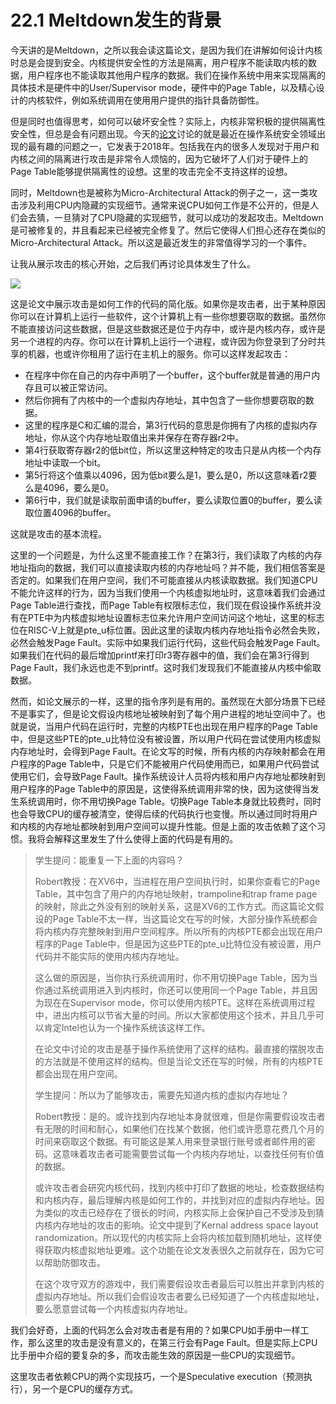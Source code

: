 # 22.1 Meltdown发生的背景

今天讲的是Meltdown，之所以我会读这篇论文，是因为我们在讲解如何设计内核时总是会提到安全。内核提供安全性的方法是隔离，用户程序不能读取内核的数据，用户程序也不能读取其他用户程序的数据。我们在操作系统中用来实现隔离的具体技术是硬件中的User/Supervisor mode，硬件中的Page Table，以及精心设计的内核软件，例如系统调用在使用用户提供的指针具备防御性。

但是同时也值得思考，如何可以破坏安全性？实际上，内核非常积极的提供隔离性安全性，但总是会有问题出现。今天的[论文](https://pdos.csail.mit.edu/6.828/2020/readings/meltdown.pdf)讨论的就是最近在操作系统安全领域出现的最有趣的问题之一，它发表于2018年。包括我在内的很多人发现对于用户和内核之间的隔离进行攻击是非常令人烦恼的，因为它破坏了人们对于硬件上的Page Table能够提供隔离性的设想。这里的攻击完全不支持这样的设想。

同时，Meltdown也是被称为Micro-Architectural Attack的例子之一，这一类攻击涉及利用CPU内隐藏的实现细节。通常来说CPU如何工作是不公开的，但是人们会去猜，一旦猜对了CPU隐藏的实现细节，就可以成功的发起攻击。Meltdown是可被修复的，并且看起来已经被完全修复了。然后它使得人们担心还存在类似的Micro-Architectural Attack。所以这是最近发生的非常值得学习的一个事件。

让我从展示攻击的核心开始，之后我们再讨论具体发生了什么。

![](http://cdn.oyjy.top/copydir/2021-06-08-12:17:04-5348148288798295254)

这是论文中展示攻击是如何工作的代码的简化版。如果你是攻击者，出于某种原因你可以在计算机上运行一些软件，这个计算机上有一些你想要窃取的数据。虽然你不能直接访问这些数据，但是这些数据还是位于内存中，或许是内核内存，或许是另一个进程的内存。你可以在计算机上运行一个进程，或许因为你登录到了分时共享的机器，也或许你租用了运行在主机上的服务。你可以这样发起攻击：

* 在程序中你在自己的内存中声明了一个buffer，这个buffer就是普通的用户内存且可以被正常访问。
* 然后你拥有了内核中的一个虚拟内存地址，其中包含了一些你想要窃取的数据。
* 这里的程序是C和汇编的混合，第3行代码的意思是你拥有了内核的虚拟内存地址，你从这个内存地址取值出来并保存在寄存器r2中。
* 第4行获取寄存器r2的低bit位，所以这里这种特定的攻击只是从内核一个内存地址中读取一个bit。
* 第5行将这个值乘以4096，因为低bit要么是1，要么是0，所以这意味着r2要么是4096，要么是0。
* 第6行中，我们就是读取前面申请的buffer，要么读取位置0的buffer，要么读取位置4096的buffer。

这就是攻击的基本流程。

这里的一个问题是，为什么这里不能直接工作？在第3行，我们读取了内核的内存地址指向的数据，我们可以直接读取内核的内存地址吗？并不能，我们相信答案是否定的。如果我们在用户空间，我们不可能直接从内核读取数据。我们知道CPU不能允许这样的行为，因为当我们使用一个内核虚拟地址时，这意味着我们会通过Page Table进行查找，而Page Table有权限标志位，我们现在假设操作系统并没有在PTE中为内核虚拟地址设置标志位来允许用户空间访问这个地址，这里的标志位在RISC-V上就是pte\_u标位置。因此这里的读取内核内存地址指令必然会失败，必然会触发Page Fault。实际中如果我们运行代码，这些代码会触发Page Fault。如果我们在代码的最后增加printf来打印r3寄存器中的值，我们会在第3行得到Page Fault，我们永远也走不到printf。这时我们发现我们不能直接从内核中偷取数据。

然而，如论文展示的一样，这里的指令序列是有用的。虽然现在大部分场景下已经不是事实了，但是论文假设内核地址被映射到了每个用户进程的地址空间中了。也就是说，当用户代码在运行时，完整的内核PTE也出现在用户程序的Page Table中，但是这些PTE的pte\_u比特位没有被设置，所以用户代码在尝试使用内核虚拟内存地址时，会得到Page Fault。在论文写的时候，所有内核的内存映射都会在用户程序的Page Table中，只是它们不能被用户代码使用而已，如果用户代码尝试使用它们，会导致Page Fault。操作系统设计人员将内核和用户内存地址都映射到用户程序的Page Table中的原因是，这使得系统调用非常的快，因为这使得当发生系统调用时，你不用切换Page Table。切换Page Table本身就比较费时，同时也会导致CPU的缓存被清空，使得后续的代码执行也变慢。所以通过同时将用户和内核的内存地址都映射到用户空间可以提升性能。但是上面的攻击依赖了这个习惯。我将会解释这里发生了什么使得上面的代码是有用的。

> 学生提问：能重复一下上面的内容吗？
>
> Robert教授：在XV6中，当进程在用户空间执行时，如果你查看它的Page Table，其中包含了用户的内存地址映射，trampoline和trap frame page的映射，除此之外没有别的映射关系，这是XV6的工作方式。而这篇论文假设的Page Table不太一样，当这篇论文在写的时候，大部分操作系统都会将内核内存完整映射到用户空间程序。所以所有的内核PTE都会出现在用户程序的Page Table中，但是因为这些PTE的pte\_u比特位没有被设置，用户代码并不能实际的使用内核内存地址。
>
> 这么做的原因是，当你执行系统调用时，你不用切换Page Table，因为当你通过系统调用进入到内核时，你还可以使用同一个Page Table，并且因为现在在Supervisor mode，你可以使用内核PTE。这样在系统调用过程中，进出内核可以节省大量的时间。所以大家都使用这个技术，并且几乎可以肯定Intel也认为一个操作系统该这样工作。
>
> 在论文中讨论的攻击是基于操作系统使用了这样的结构。最直接的摆脱攻击的方法就是不使用这样的结构。但是当论文还在写的时候，所有的内核PTE都会出现在用户空间。
>
> 学生提问：所以为了能够攻击，需要先知道内核的虚拟内存地址？
>
> Robert教授：是的。或许找到内存地址本身就很难，但是你需要假设攻击者有无限的时间和耐心，如果他们在找某个数据，他们或许愿意花费几个月的时间来窃取这个数据。有可能这是某人用来登录银行账号或者邮件用的密码。这意味着攻击者可能需要尝试每一个内核内存地址，以查找任何有价值的数据。
>
> 或许攻击者会研究内核代码，找到内核中打印了数据的地址，检查数据结构和内核内存，最后理解内核是如何工作的，并找到对应的虚拟内存地址。因为类似的攻击已经存在了很长的时间，内核实际上会保护自己不受涉及到猜内核内存地址的攻击的影响。论文中提到了Kernal address space layout randomization。所以现代的内核实际上会将内核加载到随机地址，这样使得获取内核虚拟地址更难。这个功能在论文发表很久之前就存在，因为它可以帮助防御攻击。
>
> 在这个攻守双方的游戏中，我们需要假设攻击者最后可以胜出并拿到内核的虚拟内存地址。所以我们会假设攻击者要么已经知道了一个内核虚拟地址，要么愿意尝试每一个内核虚拟内存地址。

我们会好奇，上面的代码怎么会对攻击者是有用的？如果CPU如手册中一样工作，那么这里的攻击是没有意义的，在第三行会有Page Fault。但是实际上CPU比手册中介绍的要复杂的多，而攻击能生效的原因是一些CPU的实现细节。

这里攻击者依赖CPU的两个实现技巧，一个是Speculative execution（预测执行），另一个是CPU的缓存方式。


